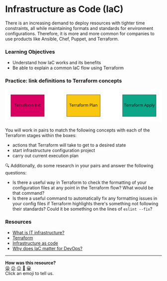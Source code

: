 # Infrastructure as Code (IaC)

There is an increasing demand to deploy resources with tighter time constraints, all while maintaining formats and standards for environment configurations. Therefore, it is more and more common for companies to use products like Ansible, Chef, Puppet, and Terraform.

### Learning Objectives
- Understand how IaC works and its benefits
- Be able to explain a common IaC flow using Terraform

### Practice: link definitions to Terraform concepts

![Terraform flow terms](assets/infrastructure-as-code.jpg?raw=true "Terraform flow terms")

You will work in pairs to match the following concepts with each of the Terraform stages within the boxes:
- actions that Terraform will take to get to a desired state
- start infrastructure configuration project
- carry out current execution plan

:mag: Additionally, do some research in your pairs and answer the following questions:
- Is there a useful way in Terraform to check the formatting of your configuration files at any point in the Terraform flow? What would be that command?
- Is there a useful command to automatically fix any formatting issues in your config files if Terraform highlights there's something not following their standards? Could it be something on the lines of `eslint --fix`?


### Resources
- [What is IT infrastructure?](https://www.redhat.com/en/topics/cloud-computing/what-is-it-infrastructure)
- [Terraform](https://www.terraform.io/)
- [Infrastructure as code](https://en.wikipedia.org/wiki/Infrastructure_as_code)
- [Why does IaC matter for DevOps?](https://www.redhat.com/en/topics/automation/what-is-infrastructure-as-code-iac)

<!-- BEGIN GENERATED SECTION DO NOT EDIT -->

---

**How was this resource?**  
[😫](https://airtable.com/shrUJ3t7KLMqVRFKR?prefill_Repository=devops-course&prefill_File=workshops/week-4/infrastructure_as_code.md&prefill_Sentiment=😫) [😕](https://airtable.com/shrUJ3t7KLMqVRFKR?prefill_Repository=devops-course&prefill_File=workshops/week-4/infrastructure_as_code.md&prefill_Sentiment=😕) [😐](https://airtable.com/shrUJ3t7KLMqVRFKR?prefill_Repository=devops-course&prefill_File=workshops/week-4/infrastructure_as_code.md&prefill_Sentiment=😐) [🙂](https://airtable.com/shrUJ3t7KLMqVRFKR?prefill_Repository=devops-course&prefill_File=workshops/week-4/infrastructure_as_code.md&prefill_Sentiment=🙂) [😀](https://airtable.com/shrUJ3t7KLMqVRFKR?prefill_Repository=devops-course&prefill_File=workshops/week-4/infrastructure_as_code.md&prefill_Sentiment=😀)  
Click an emoji to tell us.

<!-- END GENERATED SECTION DO NOT EDIT -->
